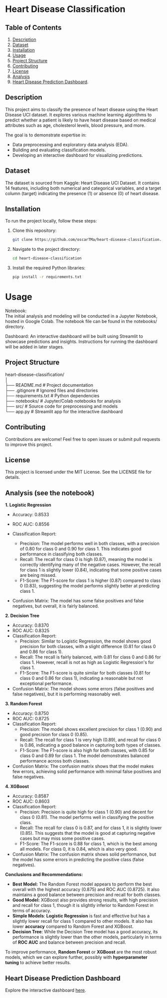 # Heart Disease Classification
## Table of Contents
1. [Description](#description)
2. [Dataset](#dataset)
3. [Installation](#installation)
4. [Usage](#usage)
5. [Project Structure](#project-structure)
6. [Contributing](#contributing)
7. [License](#license)
8. [Analysis](#analysis)
9. [Heart Disease Prediction Dashboard](#heart-disease-prediction-dashboard).
    
## Description                                                      
This project aims to classify the presence of heart disease using the Heart Disease UCI dataset. It explores various machine learning algorithms to predict whether a patient is likely to have heart disease based on medical attributes such as age, cholesterol levels, blood pressure, and more.

The goal is to demonstrate expertise in:

- Data preprocessing and exploratory data analysis (EDA).
- Building and evaluating classification models.
- Developing an interactive dashboard for visualizing predictions.

## Dataset

The dataset is sourced from Kaggle: Heart Disease UCI Dataset.
It contains 14 features, including both numerical and categorical variables, and a target column (target) indicating the presence (1) or absence (0) of heart disease.

## Installation
To run the project locally, follow these steps:

1. Clone this repository:                               
   ```bash
   git clone https://github.com/oscarTMa/heart-disease-classification.git

2. Navigate to the project directory:                                    
   ```bash
   cd heart-disease-classification

3. Install the required Python libraries:                          
   ```bash
   pip install -r requirements.txt

# Usage
   Notebook:                                    
    The initial analysis and modeling will be conducted in a Jupyter Notebook, hosted in Google Colab. The notebook file can be found in the notebooks/ directory.

   Dashboard:
    An interactive dashboard will be built using Streamlit to showcase predictions and insights. Instructions for running the dashboard will be added in later stages.

## Project Structure

heart-disease-classification/                                         
│                                      
├── README.md               # Project documentation                                            
├── .gitignore              # Ignored files and directories                                           
├── requirements.txt        # Python dependencies                                                
├── notebooks/              # Jupyter/Colab notebooks for analysis                               
├── src/                    # Source code for preprocessing and models                            
└── app.py                  # Streamlit app for the interactive dashboard                       

## Contributing                   

Contributions are welcome! Feel free to open issues or submit pull requests to improve this project.

## License                                                           

This project is licensed under the MIT License. See the LICENSE file for details.

## Analysis (see the notebook)

**1. Logistic Regression**
- Accuracy: 0.8533                 
- ROC AUC: 0.8556                 
- Classification Report:               
    - Precision: The model performs well in both classes, with a precision of 0.80 for class 0 and 0.90 for class 1. This indicates good performance in classifying both classes.
    - Recall: The recall for class 0 is high (0.87), meaning the model is correctly identifying many of the negative cases. However, the recall for class 1 is slightly lower (0.84), indicating that some positive cases are being missed.
    - F1-Score: The F1-score for class 1 is higher (0.87) compared to class 0 (0.83), suggesting the model performs slightly better at predicting class 1.  

- Confusion Matrix: The model has some false positives and false negatives, but overall, it is fairly balanced.

**2. Decision Tree**                           
- Accuracy: 0.8370
- ROC AUC: 0.8325
- Classification Report:
    - Precision: Similar to Logistic Regression, the model shows good precision for both classes, with a slight difference (0.81 for class 0 and 0.86 for class 1).
    - Recall: The recall is fairly balanced, with 0.81 for class 0 and 0.86 for class 1. However, recall is not as high as Logistic Regression's for class 1.
    - F1-Score: The F1-score is quite similar for both classes (0.81 for class 0 and 0.86 for class 1), indicating a reasonable but not exceptional performance.
- Confusion Matrix: The model shows some errors (false positives and false negatives), but it is performing reasonably well.

**3. Random Forest**
- Accuracy: 0.8750
- ROC AUC: 0.8725
- Classification Report:
     - Precision: The model shows excellent precision for class 1 (0.90) and good precision for class 0 (0.85).
     - Recall: The recall for class 1 is very high (0.89), and recall for class 0 is 0.86, indicating a good balance in capturing both types of classes.
     - F1-Score: The F1-score is also high for both classes, with 0.85 for class 0 and 0.89 for class 1. The model demonstrates balanced performance across both classes.
- Confusion Matrix: The confusion matrix shows that the model makes few errors, achieving solid performance with minimal false positives and false negatives.

**4. XGBoost**
- Accuracy: 0.8587
- ROC AUC: 0.8603
- Classification Report:
    - Precision: Precision is quite high for class 1 (0.90) and decent for class 0 (0.81). The model performs well in classifying the positive class.
    - Recall: The recall for class 0 is 0.87, and for class 1, it is slightly lower (0.85). This suggests that the model is good at capturing negative cases but may miss some positive cases.
    - F1-Score: The F1-score is 0.88 for class 1, which is the best among all models. For class 0, it is 0.84, which is also very good.
- Confusion Matrix: The confusion matrix shows solid performance, but the model has some errors in predicting the positive class (false negatives).

**Conclusions and Recommendations:**

- **Best Model:** The Random Forest model appears to perform the best overall with the highest accuracy (0.875) and ROC AUC (0.8725). It also maintains a good balance between precision and recall for both classes.
- **Good Model:** XGBoost also provides strong results, with high precision and recall for class 1, though it is slightly inferior to Random Forest in terms of accuracy.
- **Simple Models**: **Logistic Regression** is fast and effective but has a slightly lower recall for class 1 compared to other models. It also has lower **accuracy** compared to Random Forest and XGBoost.
- **Decision Tree**: While the Decision Tree model has a good accuracy, its performance is slightly lower than the other models, particularly in terms of **ROC AUC** and balance between precision and recall.

To improve performance, **Random Forest** or **XGBoost** are the most robust models, which we can explore further, possibly with **hyperparameter tuning** to achieve better results.

## Heart Disease Prediction Dashboard
Explore the interactive dashboard [here](https://heart-disease-classification-tk7y5shpqsbjxenm6sunxm.streamlit.app/).  



